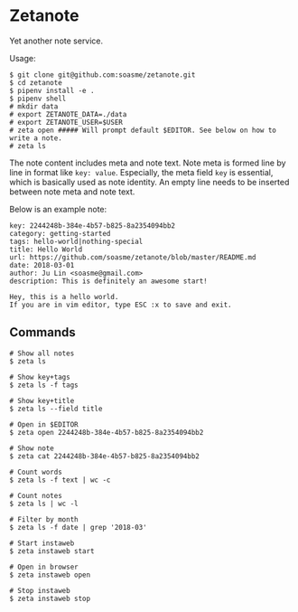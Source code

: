 # Zetanote

Yet another note service.

Usage:

```
$ git clone git@github.com:soasme/zetanote.git
$ cd zetanote
$ pipenv install -e .
$ pipenv shell
# mkdir data
# export ZETANOTE_DATA=./data
# export ZETANOTE_USER=$USER
# zeta open ##### Will prompt default $EDITOR. See below on how to write a note.
# zeta ls
```

The note content includes meta and note text.
Note meta is formed line by line in format like `key: value`.
Especially, the meta field `key` is essential, which is basically used as note identity.
An empty line needs to be inserted between note meta and note text.

Below is an example note:

```
key: 2244248b-384e-4b57-b825-8a2354094bb2
category: getting-started
tags: hello-world|nothing-special
title: Hello World
url: https://github.com/soasme/zetanote/blob/master/README.md
date: 2018-03-01
author: Ju Lin <soasme@gmail.com>
description: This is definitely an awesome start! 

Hey, this is a hello world.
If you are in vim editor, type ESC :x to save and exit.
```

## Commands

```
# Show all notes
$ zeta ls

# Show key+tags
$ zeta ls -f tags

# Show key+title
$ zeta ls --field title

# Open in $EDITOR
$ zeta open 2244248b-384e-4b57-b825-8a2354094bb2

# Show note
$ zeta cat 2244248b-384e-4b57-b825-8a2354094bb2

# Count words
$ zeta ls -f text | wc -c

# Count notes
$ zeta ls | wc -l

# Filter by month
$ zeta ls -f date | grep '2018-03'

# Start instaweb
$ zeta instaweb start

# Open in browser
$ zeta instaweb open

# Stop instaweb
$ zeta instaweb stop
```

